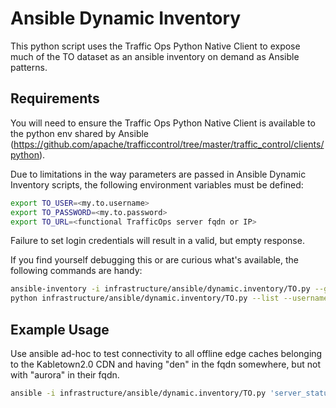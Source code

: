 <!--
    Licensed to the Apache Software Foundation (ASF) under one
    or more contributor license agreements.  See the NOTICE file
    distributed with this work for additional information
    regarding copyright ownership.  The ASF licenses this file
    to you under the Apache License, Version 2.0 (the
    "License"); you may not use this file except in compliance
    with the License.  You may obtain a copy of the License at

      http://www.apache.org/licenses/LICENSE-2.0

    Unless required by applicable law or agreed to in writing,
    software distributed under the License is distributed on an
    "AS IS" BASIS, WITHOUT WARRANTIES OR CONDITIONS OF ANY
    KIND, either express or implied.  See the License for the
    specific language governing permissions and limitations
    under the License.
-->
# Ansible Dynamic Inventory

This python script uses the Traffic Ops Python Native Client to expose much of the TO dataset as an ansible inventory on demand as Ansible patterns.

## Requirements
You will need to ensure the Traffic Ops Python Native Client is available to the python env shared by Ansible (https://github.com/apache/trafficcontrol/tree/master/traffic_control/clients/python).

Due to limitations in the way parameters are passed in Ansible Dynamic Inventory scripts, the following environment variables must be defined:
```bash session
export TO_USER=<my.to.username>
export TO_PASSWORD=<my.to.password>
export TO_URL=<functional TrafficOps server fqdn or IP>
```
Failure to set login credentials will result in a valid, but empty response.

If you find yourself debugging this or are curious what's available, the following commands are handy:
```bash session
ansible-inventory -i infrastructure/ansible/dynamic.inventory/TO.py --graph --vars > ansible.inventory.txt
python infrastructure/ansible/dynamic.inventory/TO.py --list --username "<my.to.username>" --username "<my.to.password>" --url "to.kabletown.invalid" --verify_cert true
```

## Example Usage
Use ansible ad-hoc to test connectivity to all offline edge caches belonging to the Kabletown2.0 CDN and having "den" in the fqdn somewhere, but not with "aurora" in their fqdn.
```bash session
ansible -i infrastructure/ansible/dynamic.inventory/TO.py 'server_status|OFFLINE:&server_type|EDGE:&server_cdnName|Kabletown2.0:&*den*:!*aurora*' -m ping
```
